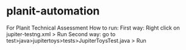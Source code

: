 # planit-automation
For Planit Technical Assessment
How to run: First way: Right click on jupiter-testng.xml > Run 
Second way: go to test>java>jupitertoys>tests>JupiterToysTest.java > Run
